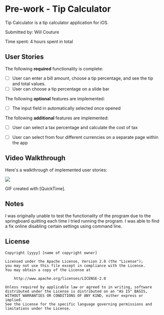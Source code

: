 # Pre-work - Tip Calculator

Tip Calculator is a tip calculator application for iOS.

Submitted by: Will Couture

Time spent: 4 hours spent in total

## User Stories

The following **required** functionality is complete:

* [ ] User can enter a bill amount, choose a tip percentage, and see the tip and total values.
* [ ] User can choose a tip percentage on a slide bar

The following **optional** features are implemented:
* [ ] The input field in automatically selected once opened

The following **additional** features are implemented:

* [ ] User can select a tax percentage and calculate the cost of tax
* [ ] User can select from four different currencies on a separate page within the app


## Video Walkthrough

Here's a walkthrough of implemented user stories:

![](https://i.imgur.com/32oShV7.gif)


GIF created with [QuickTime].

## Notes

I was originally unable to test the functionality of the program due to the springboard quitting each time I tried running the program. I was able to find a fix online disabling certain settings using command line.

## License

    Copyright [yyyy] [name of copyright owner]

    Licensed under the Apache License, Version 2.0 (the "License");
    you may not use this file except in compliance with the License.
    You may obtain a copy of the License at

        http://www.apache.org/licenses/LICENSE-2.0

    Unless required by applicable law or agreed to in writing, software
    distributed under the License is distributed on an "AS IS" BASIS,
    WITHOUT WARRANTIES OR CONDITIONS OF ANY KIND, either express or implied.
    See the License for the specific language governing permissions and
    limitations under the License.


